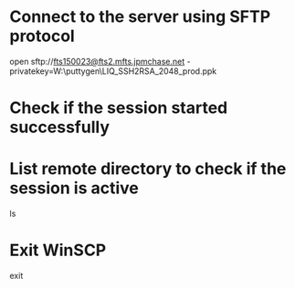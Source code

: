 # Connect to the server using SFTP protocol
open sftp://fts150023@fts2.mfts.jpmchase.net -privatekey=W:\puttygen\LIQ_SSH2RSA_2048_prod.ppk

# Check if the session started successfully
# List remote directory to check if the session is active
ls

# Exit WinSCP
exit